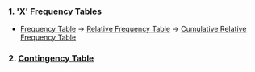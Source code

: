 ### 1. 'X' Frequency Tables
- [Frequency Table](https://github.com/WANG-JIAYIs/Sample-Code-for-BT1101/blob/main/%5BSC%5D-Descriptive-Analytics/%5BSC%5D-Data-Tabulation-and-Frequencies/%5BM%5D-Frequency-Table.md#frequency-table) &#8594; [Relative Frequency Table](https://github.com/WANG-JIAYIs/Sample-Code-for-BT1101/blob/main/%5BSC%5D-Descriptive-Analytics/%5BSC%5D-Data-Tabulation-and-Frequencies/%5BM%5D-Frequency-Table.md#relative-frequency-table) &#8594; [Cumulative Relative Frequency Table](https://github.com/WANG-JIAYIs/Sample-Code-for-BT1101/blob/main/%5BSC%5D-Descriptive-Analytics/%5BSC%5D-Data-Tabulation-and-Frequencies/%5BM%5D-Frequency-Table.md#cumulative-frequency-and-cumulative-relative-frequency-table)
### 2. [Contingency Table]([SC]-Descriptive-Analytics/[SC]-Data-Tabulation-and-Frequencies/[M]-Contingency-Table.md)

